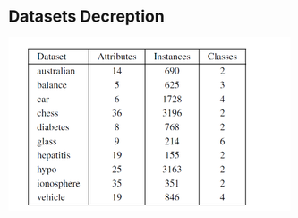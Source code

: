 
# Datasets Decreption 
![img](https://github.com/Sarah-HA-2021/MLDM_HomeWork/blob/main/Project/images/datasets_descreption.PNG)

